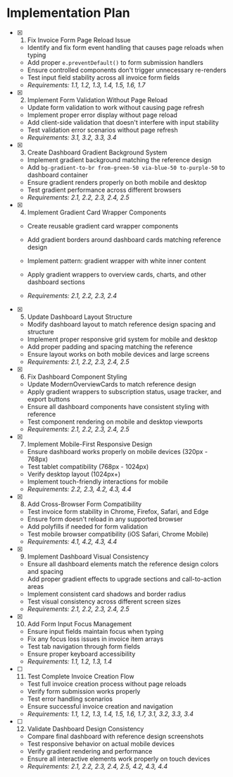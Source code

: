 # Implementation Plan

- [x] 1. Fix Invoice Form Page Reload Issue


  - Identify and fix form event handling that causes page reloads when typing
  - Add proper `e.preventDefault()` to form submission handlers
  - Ensure controlled components don't trigger unnecessary re-renders
  - Test input field stability across all invoice form fields
  - _Requirements: 1.1, 1.2, 1.3, 1.4, 1.5, 1.6, 1.7_

- [x] 2. Implement Form Validation Without Page Reload


  - Update form validation to work without causing page refresh
  - Implement proper error display without page reload
  - Add client-side validation that doesn't interfere with input stability
  - Test validation error scenarios without page refresh
  - _Requirements: 3.1, 3.2, 3.3, 3.4_




- [x] 3. Create Dashboard Gradient Background System





  - Implement gradient background matching the reference design
  - Add `bg-gradient-to-br from-green-50 via-blue-50 to-purple-50` to dashboard container
  - Ensure gradient renders properly on both mobile and desktop
  - Test gradient performance across different browsers
  - _Requirements: 2.1, 2.2, 2.3, 2.4, 2.5_



- [x] 4. Implement Gradient Card Wrapper Components


  - Create reusable gradient card wrapper components
  - Add gradient borders around dashboard cards matching reference design
  - Implement pattern: gradient wrapper with white inner content
  - Apply gradient wrappers to overview cards, charts, and other dashboard sections



  - _Requirements: 2.1, 2.2, 2.3, 2.4_




- [x] 5. Update Dashboard Layout Structure



  - Modify dashboard layout to match reference design spacing and structure
  - Implement proper responsive grid system for mobile and desktop
  - Add proper padding and spacing matching the reference
  - Ensure layout works on both mobile devices and large screens
  - _Requirements: 2.1, 2.2, 2.3, 2.4, 2.5_

- [x] 6. Fix Dashboard Component Styling


  - Update ModernOverviewCards to match reference design
  - Apply gradient wrappers to subscription status, usage tracker, and export buttons
  - Ensure all dashboard components have consistent styling with reference
  - Test component rendering on mobile and desktop viewports
  - _Requirements: 2.1, 2.2, 2.3, 2.4, 2.5_

- [x] 7. Implement Mobile-First Responsive Design


  - Ensure dashboard works properly on mobile devices (320px - 768px)
  - Test tablet compatibility (768px - 1024px)
  - Verify desktop layout (1024px+)
  - Implement touch-friendly interactions for mobile
  - _Requirements: 2.2, 2.3, 4.2, 4.3, 4.4_

- [x] 8. Add Cross-Browser Form Compatibility



  - Test invoice form stability in Chrome, Firefox, Safari, and Edge
  - Ensure form doesn't reload in any supported browser
  - Add polyfills if needed for form validation
  - Test mobile browser compatibility (iOS Safari, Chrome Mobile)
  - _Requirements: 4.1, 4.2, 4.3, 4.4_

- [x] 9. Implement Dashboard Visual Consistency


  - Ensure all dashboard elements match the reference design colors and spacing
  - Add proper gradient effects to upgrade sections and call-to-action areas
  - Implement consistent card shadows and border radius
  - Test visual consistency across different screen sizes
  - _Requirements: 2.1, 2.2, 2.3, 2.4, 2.5_

- [x] 10. Add Form Input Focus Management




  - Ensure input fields maintain focus when typing
  - Fix any focus loss issues in invoice item arrays
  - Test tab navigation through form fields
  - Ensure proper keyboard accessibility
  - _Requirements: 1.1, 1.2, 1.3, 1.4_

- [ ] 11. Test Complete Invoice Creation Flow






  - Test full invoice creation process without page reloads
  - Verify form submission works properly
  - Test error handling scenarios
  - Ensure successful invoice creation and navigation
  - _Requirements: 1.1, 1.2, 1.3, 1.4, 1.5, 1.6, 1.7, 3.1, 3.2, 3.3, 3.4_

- [ ] 12. Validate Dashboard Design Consistency
  - Compare final dashboard with reference design screenshots
  - Test responsive behavior on actual mobile devices
  - Verify gradient rendering and performance
  - Ensure all interactive elements work properly on touch devices
  - _Requirements: 2.1, 2.2, 2.3, 2.4, 2.5, 4.2, 4.3, 4.4_